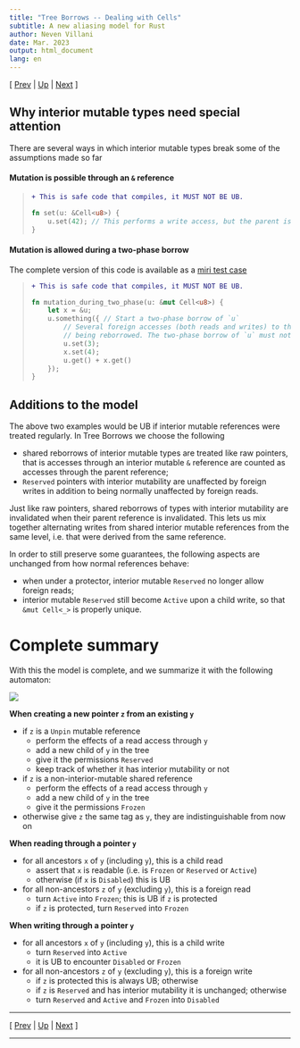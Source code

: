 ```yaml
---
title: "Tree Borrows -- Dealing with Cells"
subtitle: A new aliasing model for Rust
author: Neven Villani
date: Mar. 2023
output: html_document
lang: en
---
```


\[ [Prev](protectors.html) | [Up](index.html) | [Next](range.html) \]

## Why interior mutable types need special attention

There are several ways in which interior mutable types break some of the assumptions
made so far

#### Mutation is possible through an `&` reference

> ```diff
> + This is safe code that compiles, it MUST NOT BE UB.
> ```
> ```rust
> fn set(u: &Cell<u8>) {
>     u.set(42); // This performs a write access, but the parent is a `&` which should be `Frozen`
> }
> ```
<!-- ` -->

#### Mutation is allowed during a two-phase borrow

The complete version of this code is available as a
[miri test case](https://github.com/rust-lang/miri/blob/master/tests/pass/tree-borrows/2phase-interiormut.rs)

> ```diff
> + This is safe code that compiles, it MUST NOT BE UB.
> ```
> ```rust
> fn mutation_during_two_phase(u: &mut Cell<u8>) {
>     let x = &u;
>     u.something({ // Start a two-phase borrow of `u`
>         // Several foreign accesses (both reads and writes) to the location
>         // being reborrowed. The two-phase borrow of `u` must not be invalidated at any point.
>         u.set(3);
>         x.set(4);
>         u.get() + x.get()
>     });
> }
> ```
<!-- ` -->


## Additions to the model

The above two examples would be UB if interior mutable references were treated regularly.
In Tree Borrows we choose the following

- shared reborrows of interior mutable types are treated like raw pointers, that is
  accesses through an interior mutable `&` reference are counted as accesses through
  the parent reference;
- `Reserved` pointers with interior mutability are unaffected by foreign writes
  in addition to being normally unaffected by foreign reads.

Just like raw pointers, shared reborrows of types with interior mutability are invalidated
when their parent reference is invalidated. This lets us mix together alternating
writes from shared interior mutable references from the same level, i.e. that
were derived from the same reference.

In order to still preserve some guarantees, the following aspects are unchanged
from how normal references behave:

- when under a protector, interior mutable `Reserved` no longer allow foreign reads;
- interior mutable `Reserved` still become `Active` upon a child write, so that
  `&mut Cell<_>` is properly unique.


# Complete summary

With this the model is complete, and we summarize it with the following automaton:

![](automaton.svg)

**When creating a new pointer `z` from an existing `y`**

- if `z` is a `Unpin` mutable reference
    - perform the effects of a read access through `y`
    - add a new child of `y` in the tree
    - give it the permissions `Reserved`
    - keep track of whether it has interior mutability or not
- if `z` is a non-interior-mutable shared reference
    - perform the effects of a read access through `y`
    - add a new child of `y` in the tree
    - give it the permissions `Frozen`
- otherwise give `z` the same tag as `y`, they are indistinguishable from now on

**When reading through a pointer `y`**

- for all ancestors `x` of `y` (including `y`), this is a child read
    - assert that `x` is readable (i.e. is `Frozen` or `Reserved` or `Active`)
    - otherwise (if `x` is `Disabled`) this is UB
- for all non-ancestors `z` of `y` (excluding `y`), this is a foreign read
    - turn `Active` into `Frozen`; this is UB if `z` is protected
    - if `z` is protected, turn `Reserved` into `Frozen`

**When writing through a pointer `y`**

- for all ancestors `x` of `y` (including `y`), this is a child write
    - turn `Reserved` into `Active`
    - it is UB to encounter `Disabled` or `Frozen`
- for all non-ancestors `z` of `y` (excluding `y`), this is a foreign write
    - if `z` is protected this is always UB; otherwise
    - if `z` is `Reserved` and has interior mutability it is unchanged; otherwise
    - turn `Reserved` and `Active` and `Frozen` into `Disabled`


---

\[ [Prev](protectors.html) | [Up](index.html) | [Next](range.html) \]

---
